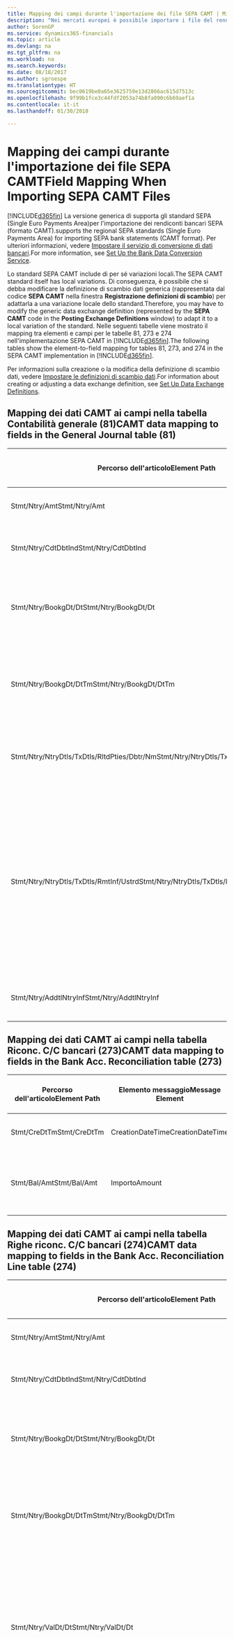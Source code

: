 ```yaml
---
title: Mapping dei campi durante l'importazione dei file SEPA CAMT | Microsoft Docs
description: "Nei mercati europei è possibile importare i file del rendiconto bancario negli standard SEPA (Single Euro Payments Area) locali."
author: SorenGP
ms.service: dynamics365-financials
ms.topic: article
ms.devlang: na
ms.tgt_pltfrm: na
ms.workload: na
ms.search.keywords: 
ms.date: 08/18/2017
ms.author: sgroespe
ms.translationtype: HT
ms.sourcegitcommit: bec0619be0a65e3625759e13d2866ac615d7513c
ms.openlocfilehash: 9f99b1fce3c44fdf2053a74b8fa090c6b69aef1a
ms.contentlocale: it-it
ms.lasthandoff: 01/30/2018

---
```

# <a name="field-mapping-when-importing-sepa-camt-files"></a><span data-ttu-id="f50ea-103">Mapping dei campi durante l'importazione dei file SEPA CAMT</span><span class="sxs-lookup"><span data-stu-id="f50ea-103">Field Mapping When Importing SEPA CAMT Files</span></span>
[!INCLUDE[d365fin](includes/d365fin_md.md)] <span data-ttu-id="f50ea-104">La versione generica di  supporta gli standard SEPA (Single Euro Payments Area)per l'importazione dei rendiconti bancari SEPA (formato CAMT).</span><span class="sxs-lookup"><span data-stu-id="f50ea-104">supports the regional SEPA standards (Single Euro Payments Area) for importing SEPA bank statements (CAMT format).</span></span> <span data-ttu-id="f50ea-105">Per ulteriori informazioni, vedere [Impostare il servizio di conversione di dati bancari](bank-how-setup-bank-data-conversion-service.md).</span><span class="sxs-lookup"><span data-stu-id="f50ea-105">For more information, see [Set Up the Bank Data Conversion Service](bank-how-setup-bank-data-conversion-service.md).</span></span>  

 <span data-ttu-id="f50ea-106">Lo standard SEPA CAMT include di per sé variazioni locali.</span><span class="sxs-lookup"><span data-stu-id="f50ea-106">The SEPA CAMT standard itself has local variations.</span></span> <span data-ttu-id="f50ea-107">Di conseguenza, è possibile che si debba modificare la definizione di scambio dati generica (rappresentata dal codice **SEPA CAMT** nella finestra **Registrazione definizioni di scambio**) per adattarla a una variazione locale dello standard.</span><span class="sxs-lookup"><span data-stu-id="f50ea-107">Therefore, you may have to modify the generic data exchange definition (represented by the **SEPA CAMT** code in the **Posting Exchange Definitions** window) to adapt it to a local variation of the standard.</span></span> <span data-ttu-id="f50ea-108">Nelle seguenti tabelle viene mostrato il mapping tra elementi e campi per le tabelle 81, 273 e 274 nell'implementazione SEPA CAMT in [!INCLUDE[d365fin](includes/d365fin_md.md)].</span><span class="sxs-lookup"><span data-stu-id="f50ea-108">The following tables show the element-to-field mapping for tables 81, 273, and 274 in the SEPA CAMT implementation in [!INCLUDE[d365fin](includes/d365fin_md.md)].</span></span>  

 <span data-ttu-id="f50ea-109">Per informazioni sulla creazione o la modifica della definizione di scambio dati, vedere [Impostare le definizioni di scambio dati](across-how-to-set-up-data-exchange-definitions.md).</span><span class="sxs-lookup"><span data-stu-id="f50ea-109">For information about creating or adjusting a data exchange definition, see [Set Up Data Exchange Definitions](across-how-to-set-up-data-exchange-definitions.md).</span></span>  

## <a name="camt-data-mapping-to-fields-in-the-general-journal-table-81"></a><span data-ttu-id="f50ea-110">Mapping dei dati CAMT ai campi nella tabella Contabilità generale (81)</span><span class="sxs-lookup"><span data-stu-id="f50ea-110">CAMT data mapping to fields in the General Journal table (81)</span></span>  

|<span data-ttu-id="f50ea-111">Percorso dell'articolo</span><span class="sxs-lookup"><span data-stu-id="f50ea-111">Element Path</span></span>|<span data-ttu-id="f50ea-112">Elemento messaggio</span><span class="sxs-lookup"><span data-stu-id="f50ea-112">Message Element</span></span>|<span data-ttu-id="f50ea-113">Tipo di dati</span><span class="sxs-lookup"><span data-stu-id="f50ea-113">Data Type</span></span>|<span data-ttu-id="f50ea-114">Descrizione</span><span class="sxs-lookup"><span data-stu-id="f50ea-114">Description</span></span>|<span data-ttu-id="f50ea-115">Identificatore segno negativo</span><span class="sxs-lookup"><span data-stu-id="f50ea-115">Negative-Sign Identifier</span></span>|<span data-ttu-id="f50ea-116">Nr. campo</span><span class="sxs-lookup"><span data-stu-id="f50ea-116">Field No.</span></span>|<span data-ttu-id="f50ea-117">Nome campo</span><span class="sxs-lookup"><span data-stu-id="f50ea-117">Field Name</span></span>|  
|------------------|---------------------|---------------|-----------------|-------------------------------|---------------|----------------|  
|<span data-ttu-id="f50ea-118">Stmt/Ntry/Amt</span><span class="sxs-lookup"><span data-stu-id="f50ea-118">Stmt/Ntry/Amt</span></span>|<span data-ttu-id="f50ea-119">Importo</span><span class="sxs-lookup"><span data-stu-id="f50ea-119">Amount</span></span>|<span data-ttu-id="f50ea-120">Decimale</span><span class="sxs-lookup"><span data-stu-id="f50ea-120">Decimal</span></span>|<span data-ttu-id="f50ea-121">Specifica l'importo di denaro nel movimento cassa.</span><span class="sxs-lookup"><span data-stu-id="f50ea-121">The amount of money in the cash entry</span></span>||<span data-ttu-id="f50ea-122">13</span><span class="sxs-lookup"><span data-stu-id="f50ea-122">13</span></span>|<span data-ttu-id="f50ea-123">Importo</span><span class="sxs-lookup"><span data-stu-id="f50ea-123">Amount</span></span>|  
|<span data-ttu-id="f50ea-124">Stmt/Ntry/CdtDbtInd</span><span class="sxs-lookup"><span data-stu-id="f50ea-124">Stmt/Ntry/CdtDbtInd</span></span>|<span data-ttu-id="f50ea-125">CreditDebitIndicator</span><span class="sxs-lookup"><span data-stu-id="f50ea-125">CreditDebitIndicator</span></span>|<span data-ttu-id="f50ea-126">Testo</span><span class="sxs-lookup"><span data-stu-id="f50ea-126">Text</span></span>|<span data-ttu-id="f50ea-127">Indica se il movimento è un credito o un debito</span><span class="sxs-lookup"><span data-stu-id="f50ea-127">Indicates whether the entry is a credit or a debit entry</span></span>|<span data-ttu-id="f50ea-128">DBIT</span><span class="sxs-lookup"><span data-stu-id="f50ea-128">DBIT</span></span>|<span data-ttu-id="f50ea-129">13</span><span class="sxs-lookup"><span data-stu-id="f50ea-129">13</span></span>|<span data-ttu-id="f50ea-130">Importo</span><span class="sxs-lookup"><span data-stu-id="f50ea-130">Amount</span></span>|  
|<span data-ttu-id="f50ea-131">Stmt/Ntry/BookgDt/Dt</span><span class="sxs-lookup"><span data-stu-id="f50ea-131">Stmt/Ntry/BookgDt/Dt</span></span>|<span data-ttu-id="f50ea-132">Data</span><span class="sxs-lookup"><span data-stu-id="f50ea-132">Date</span></span>|<span data-ttu-id="f50ea-133">Data</span><span class="sxs-lookup"><span data-stu-id="f50ea-133">Date</span></span>|<span data-ttu-id="f50ea-134">Data in cui un movimento viene registrato in un conto nei registri di chi utilizza il conto</span><span class="sxs-lookup"><span data-stu-id="f50ea-134">The date when an entry is posted to an account on the account servicer's books</span></span>||<span data-ttu-id="f50ea-135">5</span><span class="sxs-lookup"><span data-stu-id="f50ea-135">5</span></span>|<span data-ttu-id="f50ea-136">Data di registrazione:</span><span class="sxs-lookup"><span data-stu-id="f50ea-136">Posting Date</span></span>|  
|<span data-ttu-id="f50ea-137">Stmt/Ntry/BookgDt/DtTm</span><span class="sxs-lookup"><span data-stu-id="f50ea-137">Stmt/Ntry/BookgDt/DtTm</span></span>|<span data-ttu-id="f50ea-138">DataOra</span><span class="sxs-lookup"><span data-stu-id="f50ea-138">DateTime</span></span>|<span data-ttu-id="f50ea-139">DataOra</span><span class="sxs-lookup"><span data-stu-id="f50ea-139">DateTime</span></span>|<span data-ttu-id="f50ea-140">Data e ora in cui un movimento viene registrato in un conto nei registri di chi utilizza il conto</span><span class="sxs-lookup"><span data-stu-id="f50ea-140">The date and time when an entry is posted to an account on the account servicer's books</span></span>||<span data-ttu-id="f50ea-141">5</span><span class="sxs-lookup"><span data-stu-id="f50ea-141">5</span></span>|<span data-ttu-id="f50ea-142">Data di registrazione:</span><span class="sxs-lookup"><span data-stu-id="f50ea-142">Posting Date</span></span>|  
|<span data-ttu-id="f50ea-143">Stmt/Ntry/NtryDtls/TxDtls/RltdPties/Dbtr/Nm</span><span class="sxs-lookup"><span data-stu-id="f50ea-143">Stmt/Ntry/NtryDtls/TxDtls/RltdPties/Dbtr/Nm</span></span>|<span data-ttu-id="f50ea-144">Nome</span><span class="sxs-lookup"><span data-stu-id="f50ea-144">Name</span></span>|<span data-ttu-id="f50ea-145">Testo</span><span class="sxs-lookup"><span data-stu-id="f50ea-145">Text</span></span>|<span data-ttu-id="f50ea-146">Nome della parte che deve una somma di denaro al creditore (finale)</span><span class="sxs-lookup"><span data-stu-id="f50ea-146">The name of the party that owes an amount of money to the (ultimate) creditor</span></span>||<span data-ttu-id="f50ea-147">1221</span><span class="sxs-lookup"><span data-stu-id="f50ea-147">1221</span></span>|<span data-ttu-id="f50ea-148">Informazioni sul pagante</span><span class="sxs-lookup"><span data-stu-id="f50ea-148">Payer Information</span></span>|  
|<span data-ttu-id="f50ea-149">Stmt/Ntry/NtryDtls/TxDtls/RmtInf/Ustrd</span><span class="sxs-lookup"><span data-stu-id="f50ea-149">Stmt/Ntry/NtryDtls/TxDtls/RmtInf/Ustrd</span></span>|<span data-ttu-id="f50ea-150">Non strutturato</span><span class="sxs-lookup"><span data-stu-id="f50ea-150">Unstructured</span></span>|<span data-ttu-id="f50ea-151">Testo</span><span class="sxs-lookup"><span data-stu-id="f50ea-151">Text</span></span>|<span data-ttu-id="f50ea-152">Informazioni fornite per consentire la corrispondenza o riconciliazione di un movimento con gli articoli oggetto del pagamento, come le fatture aziendali in un sistema conto clienti, in un form non strutturato</span><span class="sxs-lookup"><span data-stu-id="f50ea-152">Information supplied to enable the matching/reconciliation of an entry with the items that the payment is intended to settle, such as commercial invoices in an accounts-receivable system, in an unstructured form</span></span>||<span data-ttu-id="f50ea-153">8</span><span class="sxs-lookup"><span data-stu-id="f50ea-153">8</span></span>|<span data-ttu-id="f50ea-154">Descrizione</span><span class="sxs-lookup"><span data-stu-id="f50ea-154">Description</span></span>|  
|<span data-ttu-id="f50ea-155">Stmt/Ntry/AddtlNtryInf</span><span class="sxs-lookup"><span data-stu-id="f50ea-155">Stmt/Ntry/AddtlNtryInf</span></span>|<span data-ttu-id="f50ea-156">AdditionalEntryInformation</span><span class="sxs-lookup"><span data-stu-id="f50ea-156">AdditionalEntryInformation</span></span>|<span data-ttu-id="f50ea-157">Testo</span><span class="sxs-lookup"><span data-stu-id="f50ea-157">Text</span></span>|<span data-ttu-id="f50ea-158">Informazioni aggiuntive relative al movimento</span><span class="sxs-lookup"><span data-stu-id="f50ea-158">Additional information about the entry</span></span>||<span data-ttu-id="f50ea-159">1222</span><span class="sxs-lookup"><span data-stu-id="f50ea-159">1222</span></span>|<span data-ttu-id="f50ea-160">Informazioni sulla transazione</span><span class="sxs-lookup"><span data-stu-id="f50ea-160">Transaction Information</span></span>|  

## <a name="camt-data-mapping-to-fields-in-the-bank-acc-reconciliation-table-273"></a><span data-ttu-id="f50ea-161">Mapping dei dati CAMT ai campi nella tabella Riconc. C/C bancari (273)</span><span class="sxs-lookup"><span data-stu-id="f50ea-161">CAMT data mapping to fields in the Bank Acc. Reconciliation table (273)</span></span>  

|<span data-ttu-id="f50ea-162">Percorso dell'articolo</span><span class="sxs-lookup"><span data-stu-id="f50ea-162">Element Path</span></span>|<span data-ttu-id="f50ea-163">Elemento messaggio</span><span class="sxs-lookup"><span data-stu-id="f50ea-163">Message Element</span></span>|<span data-ttu-id="f50ea-164">Tipo di dati</span><span class="sxs-lookup"><span data-stu-id="f50ea-164">Data Type</span></span>|<span data-ttu-id="f50ea-165">Descrizione</span><span class="sxs-lookup"><span data-stu-id="f50ea-165">Description</span></span>|<span data-ttu-id="f50ea-166">Identificatore segno negativo</span><span class="sxs-lookup"><span data-stu-id="f50ea-166">Negative-Sign Identifier</span></span>|<span data-ttu-id="f50ea-167">Nr. campo</span><span class="sxs-lookup"><span data-stu-id="f50ea-167">Field No.</span></span>|<span data-ttu-id="f50ea-168">Nome campo</span><span class="sxs-lookup"><span data-stu-id="f50ea-168">Field Name</span></span>|  
|------------------|---------------------|---------------|-----------------|-------------------------------|---------------|----------------|  
|<span data-ttu-id="f50ea-169">Stmt/CreDtTm</span><span class="sxs-lookup"><span data-stu-id="f50ea-169">Stmt/CreDtTm</span></span>|<span data-ttu-id="f50ea-170">CreationDateTime</span><span class="sxs-lookup"><span data-stu-id="f50ea-170">CreationDateTime</span></span>|<span data-ttu-id="f50ea-171">Data</span><span class="sxs-lookup"><span data-stu-id="f50ea-171">Date</span></span>|<span data-ttu-id="f50ea-172">Data e ora di creazione del messaggio</span><span class="sxs-lookup"><span data-stu-id="f50ea-172">The date and time when the message was created</span></span>||<span data-ttu-id="f50ea-173">3</span><span class="sxs-lookup"><span data-stu-id="f50ea-173">3</span></span>|<span data-ttu-id="f50ea-174">Data estratto conto</span><span class="sxs-lookup"><span data-stu-id="f50ea-174">Statement Date</span></span>|  
|<span data-ttu-id="f50ea-175">Stmt/Bal/Amt</span><span class="sxs-lookup"><span data-stu-id="f50ea-175">Stmt/Bal/Amt</span></span>|<span data-ttu-id="f50ea-176">Importo</span><span class="sxs-lookup"><span data-stu-id="f50ea-176">Amount</span></span>|<span data-ttu-id="f50ea-177">Decimale</span><span class="sxs-lookup"><span data-stu-id="f50ea-177">Decimal</span></span>|<span data-ttu-id="f50ea-178">Importo risultante dagli importi al netto per tutti i movimenti dare e avere</span><span class="sxs-lookup"><span data-stu-id="f50ea-178">The amount resulting from the netted amounts for all debit and credit entries</span></span>||<span data-ttu-id="f50ea-179">4</span><span class="sxs-lookup"><span data-stu-id="f50ea-179">4</span></span>|<span data-ttu-id="f50ea-180">Saldo finale estratto conto</span><span class="sxs-lookup"><span data-stu-id="f50ea-180">Statement Ending Balance</span></span>|  

## <a name="camt-data-mapping-to-fields-in-the-bank-acc-reconciliation-line-table-274"></a><span data-ttu-id="f50ea-181">Mapping dei dati CAMT ai campi nella tabella Righe riconc. C/C bancari (274)</span><span class="sxs-lookup"><span data-stu-id="f50ea-181">CAMT data mapping to fields in the Bank Acc. Reconciliation Line table (274)</span></span>  

|<span data-ttu-id="f50ea-182">Percorso dell'articolo</span><span class="sxs-lookup"><span data-stu-id="f50ea-182">Element Path</span></span>|<span data-ttu-id="f50ea-183">Elemento messaggio</span><span class="sxs-lookup"><span data-stu-id="f50ea-183">Message Element</span></span>|<span data-ttu-id="f50ea-184">Tipo di dati</span><span class="sxs-lookup"><span data-stu-id="f50ea-184">Data Type</span></span>|<span data-ttu-id="f50ea-185">Descrizione</span><span class="sxs-lookup"><span data-stu-id="f50ea-185">Description</span></span>|<span data-ttu-id="f50ea-186">Identificatore segno negativo</span><span class="sxs-lookup"><span data-stu-id="f50ea-186">Negative-Sign Identifier</span></span>|<span data-ttu-id="f50ea-187">Nr. campo</span><span class="sxs-lookup"><span data-stu-id="f50ea-187">Field No.</span></span>|<span data-ttu-id="f50ea-188">Nome campo</span><span class="sxs-lookup"><span data-stu-id="f50ea-188">Field Name</span></span>|  
|------------------|---------------------|---------------|-----------------|-------------------------------|---------------|----------------|  
|<span data-ttu-id="f50ea-189">Stmt/Ntry/Amt</span><span class="sxs-lookup"><span data-stu-id="f50ea-189">Stmt/Ntry/Amt</span></span>|<span data-ttu-id="f50ea-190">Importo</span><span class="sxs-lookup"><span data-stu-id="f50ea-190">Amount</span></span>|<span data-ttu-id="f50ea-191">Decimale</span><span class="sxs-lookup"><span data-stu-id="f50ea-191">Decimal</span></span>|<span data-ttu-id="f50ea-192">Specifica l'importo di denaro nel movimento cassa.</span><span class="sxs-lookup"><span data-stu-id="f50ea-192">The amount of money in the cash entry</span></span>||<span data-ttu-id="f50ea-193">7</span><span class="sxs-lookup"><span data-stu-id="f50ea-193">7</span></span>|<span data-ttu-id="f50ea-194">Importo estratto conto</span><span class="sxs-lookup"><span data-stu-id="f50ea-194">Statement Amount</span></span>|  
|<span data-ttu-id="f50ea-195">Stmt/Ntry/CdtDbtInd</span><span class="sxs-lookup"><span data-stu-id="f50ea-195">Stmt/Ntry/CdtDbtInd</span></span>|<span data-ttu-id="f50ea-196">CreditDebitIndicator</span><span class="sxs-lookup"><span data-stu-id="f50ea-196">CreditDebitIndicator</span></span>|<span data-ttu-id="f50ea-197">Testo</span><span class="sxs-lookup"><span data-stu-id="f50ea-197">Text</span></span>|<span data-ttu-id="f50ea-198">Indica se il movimento è un credito o un debito</span><span class="sxs-lookup"><span data-stu-id="f50ea-198">Indicates whether the entry is a credit or a debit entry</span></span>|<span data-ttu-id="f50ea-199">DBIT</span><span class="sxs-lookup"><span data-stu-id="f50ea-199">DBIT</span></span>|<span data-ttu-id="f50ea-200">7</span><span class="sxs-lookup"><span data-stu-id="f50ea-200">7</span></span>|<span data-ttu-id="f50ea-201">Importo estratto conto</span><span class="sxs-lookup"><span data-stu-id="f50ea-201">Statement Amount</span></span>|  
|<span data-ttu-id="f50ea-202">Stmt/Ntry/BookgDt/Dt</span><span class="sxs-lookup"><span data-stu-id="f50ea-202">Stmt/Ntry/BookgDt/Dt</span></span>|<span data-ttu-id="f50ea-203">Data</span><span class="sxs-lookup"><span data-stu-id="f50ea-203">Date</span></span>|<span data-ttu-id="f50ea-204">Data</span><span class="sxs-lookup"><span data-stu-id="f50ea-204">Date</span></span>|<span data-ttu-id="f50ea-205">Data in cui un movimento viene registrato in un conto nei registri di chi utilizza il conto</span><span class="sxs-lookup"><span data-stu-id="f50ea-205">The date when an entry is posted to an account on the account servicer's books</span></span>||<span data-ttu-id="f50ea-206">5</span><span class="sxs-lookup"><span data-stu-id="f50ea-206">5</span></span>|<span data-ttu-id="f50ea-207">Data transazione</span><span class="sxs-lookup"><span data-stu-id="f50ea-207">Transaction Date</span></span>|  
|<span data-ttu-id="f50ea-208">Stmt/Ntry/BookgDt/DtTm</span><span class="sxs-lookup"><span data-stu-id="f50ea-208">Stmt/Ntry/BookgDt/DtTm</span></span>|<span data-ttu-id="f50ea-209">DataOra</span><span class="sxs-lookup"><span data-stu-id="f50ea-209">DateTime</span></span>|<span data-ttu-id="f50ea-210">DataOra</span><span class="sxs-lookup"><span data-stu-id="f50ea-210">DateTime</span></span>|<span data-ttu-id="f50ea-211">Data e ora in cui un movimento viene registrato in un conto nei registri di chi utilizza il conto</span><span class="sxs-lookup"><span data-stu-id="f50ea-211">The date and time when an entry is posted to an account on the account servicer's books</span></span>||<span data-ttu-id="f50ea-212">5</span><span class="sxs-lookup"><span data-stu-id="f50ea-212">5</span></span>|<span data-ttu-id="f50ea-213">Data transazione</span><span class="sxs-lookup"><span data-stu-id="f50ea-213">Transaction Date</span></span>|  
|<span data-ttu-id="f50ea-214">Stmt/Ntry/ValDt/Dt</span><span class="sxs-lookup"><span data-stu-id="f50ea-214">Stmt/Ntry/ValDt/Dt</span></span>|<span data-ttu-id="f50ea-215">Data</span><span class="sxs-lookup"><span data-stu-id="f50ea-215">Date</span></span>|<span data-ttu-id="f50ea-216">Data</span><span class="sxs-lookup"><span data-stu-id="f50ea-216">Date</span></span>|<span data-ttu-id="f50ea-217">Data in cui i cespiti diventano disponibili al proprietario del conto nel caso di un movimento in avere o cessano di essere disponibili nel caso di un movimento in dare</span><span class="sxs-lookup"><span data-stu-id="f50ea-217">The date when assets become available to the account owner in case of a credit entry, or cease to be available to the account owner in case of a debit entry</span></span>||<span data-ttu-id="f50ea-218">12</span><span class="sxs-lookup"><span data-stu-id="f50ea-218">12</span></span>|<span data-ttu-id="f50ea-219">Data valuta</span><span class="sxs-lookup"><span data-stu-id="f50ea-219">Value Date</span></span>|  
|<span data-ttu-id="f50ea-220">Stmt/Ntry/ValDt/DtTm</span><span class="sxs-lookup"><span data-stu-id="f50ea-220">Stmt/Ntry/ValDt/DtTm</span></span>|<span data-ttu-id="f50ea-221">DataOra</span><span class="sxs-lookup"><span data-stu-id="f50ea-221">DateTime</span></span>|<span data-ttu-id="f50ea-222">DataOra</span><span class="sxs-lookup"><span data-stu-id="f50ea-222">DateTime</span></span>|<span data-ttu-id="f50ea-223">Data e ora in cui i cespiti diventano disponibili al proprietario del conto nel caso di un movimento in avere o cessano di essere disponibili nel caso di un movimento in dare</span><span class="sxs-lookup"><span data-stu-id="f50ea-223">The date and time when assets become available to the account owner in case of a credit entry, or cease to be available to the account owner in case of a debit entry</span></span>||<span data-ttu-id="f50ea-224">12</span><span class="sxs-lookup"><span data-stu-id="f50ea-224">12</span></span>|<span data-ttu-id="f50ea-225">Data valuta</span><span class="sxs-lookup"><span data-stu-id="f50ea-225">Value Date</span></span>|  
|<span data-ttu-id="f50ea-226">Stmt/Ntry/NtryDtls/TxDtls/RltdPties/Dbtr/Nm</span><span class="sxs-lookup"><span data-stu-id="f50ea-226">Stmt/Ntry/NtryDtls/TxDtls/RltdPties/Dbtr/Nm</span></span>|<span data-ttu-id="f50ea-227">Nome</span><span class="sxs-lookup"><span data-stu-id="f50ea-227">Name</span></span>|<span data-ttu-id="f50ea-228">Testo</span><span class="sxs-lookup"><span data-stu-id="f50ea-228">Text</span></span>|<span data-ttu-id="f50ea-229">Nome della parte che deve una somma di denaro al creditore (finale)</span><span class="sxs-lookup"><span data-stu-id="f50ea-229">The name of the party that owes an amount of money to the (ultimate) creditor</span></span>||<span data-ttu-id="f50ea-230">15</span><span class="sxs-lookup"><span data-stu-id="f50ea-230">15</span></span>|<span data-ttu-id="f50ea-231">Informazioni sul pagante</span><span class="sxs-lookup"><span data-stu-id="f50ea-231">Payer Information</span></span>|  
|<span data-ttu-id="f50ea-232">Stmt/Ntry/NtryDtls/TxDtls/RmtInf/Ustrd</span><span class="sxs-lookup"><span data-stu-id="f50ea-232">Stmt/Ntry/NtryDtls/TxDtls/RmtInf/Ustrd</span></span>|<span data-ttu-id="f50ea-233">Non strutturato</span><span class="sxs-lookup"><span data-stu-id="f50ea-233">Unstructured</span></span>|<span data-ttu-id="f50ea-234">Testo</span><span class="sxs-lookup"><span data-stu-id="f50ea-234">Text</span></span>|<span data-ttu-id="f50ea-235">Informazioni fornite per consentire la corrispondenza o riconciliazione di un movimento con gli articoli oggetto del pagamento, come le fatture aziendali in un sistema conto clienti, in un form non strutturato</span><span class="sxs-lookup"><span data-stu-id="f50ea-235">Information supplied to enable the matching/reconciliation of an entry with the items that the payment is intended to settle, such as commercial invoices in an accounts-receivable system, in an unstructured form</span></span>||<span data-ttu-id="f50ea-236">6</span><span class="sxs-lookup"><span data-stu-id="f50ea-236">6</span></span>|<span data-ttu-id="f50ea-237">Descrizione</span><span class="sxs-lookup"><span data-stu-id="f50ea-237">Description</span></span>|  
|<span data-ttu-id="f50ea-238">Stmt/Ntry/AddtlNtryInf</span><span class="sxs-lookup"><span data-stu-id="f50ea-238">Stmt/Ntry/AddtlNtryInf</span></span>|<span data-ttu-id="f50ea-239">AdditionalEntryInformation</span><span class="sxs-lookup"><span data-stu-id="f50ea-239">AdditionalEntryInformation</span></span>|<span data-ttu-id="f50ea-240">Testo</span><span class="sxs-lookup"><span data-stu-id="f50ea-240">Text</span></span>|<span data-ttu-id="f50ea-241">Informazioni aggiuntive relative al movimento</span><span class="sxs-lookup"><span data-stu-id="f50ea-241">Additional information about the entry</span></span>||<span data-ttu-id="f50ea-242">16</span><span class="sxs-lookup"><span data-stu-id="f50ea-242">16</span></span>|<span data-ttu-id="f50ea-243">Informazioni sulla transazione</span><span class="sxs-lookup"><span data-stu-id="f50ea-243">Transaction Information</span></span>|  

 <span data-ttu-id="f50ea-244">Gli elementi nel nodo **Ntry** importati in [!INCLUDE[d365fin](includes/d365fin_md.md)], ma di cui non è stato eseguito il mapping ad alcun campo, vengono memorizzati nella tabella **Registrazione definizione colonna scambio dati**.</span><span class="sxs-lookup"><span data-stu-id="f50ea-244">Elements in the **Ntry** node that are imported into [!INCLUDE[d365fin](includes/d365fin_md.md)] but not mapped to any fields are stored in the **Posting Exch. Column Def** table.</span></span> <span data-ttu-id="f50ea-245">Gli utenti possono vedere gli elementi nelle finestre **Registrazione riconciliazione pagamenti**, **Collegamento pagamenti** e **Riconciliazioni C/C bancari** scegliendo l'azione **Dettagli riga rendiconto bancario**.</span><span class="sxs-lookup"><span data-stu-id="f50ea-245">Users can view these elements from the **Payment Reconciliation Journal**, **Payment Application**, and **Bank Acc. Reconciliation** windows by choosing the **Bank Statement Line Details** action.</span></span> <span data-ttu-id="f50ea-246">Per ulteriori informazioni, vedere [Riconciliare i pagamenti utilizzando il collegamento automatico](receivables-how-reconcile-payments-auto-application.md).</span><span class="sxs-lookup"><span data-stu-id="f50ea-246">For more information, see [Reconcile Payments Using Automatic Application](receivables-how-reconcile-payments-auto-application.md).</span></span>  
## <a name="see-also"></a><span data-ttu-id="f50ea-247">Vedi anche</span><span class="sxs-lookup"><span data-stu-id="f50ea-247">See Also</span></span>  
[<span data-ttu-id="f50ea-248">Impostazione dello scambio di dati</span><span class="sxs-lookup"><span data-stu-id="f50ea-248">Setting Up Data Exchange</span></span>](across-set-up-data-exchange.md)  
[<span data-ttu-id="f50ea-249">Scambio di dati in modalità elettronica</span><span class="sxs-lookup"><span data-stu-id="f50ea-249">Exchanging Data Electronically</span></span>](across-data-exchange.md)  
<span data-ttu-id="f50ea-250">[Impostare il servizio di conversione di dati bancari](bank-how-setup-bank-data-conversion-service.md) </span><span class="sxs-lookup"><span data-stu-id="f50ea-250">[Set Up the Bank Data Conversion Service](bank-how-setup-bank-data-conversion-service.md) </span></span>  
[<span data-ttu-id="f50ea-251">Utilizzare gli schemi XML per preparare le definizioni di scambio dati</span><span class="sxs-lookup"><span data-stu-id="f50ea-251">Use XML Schemas to Prepare Data Exchange Definitions</span></span>](across-how-to-use-xml-schemas-to-prepare-data-exchange-definitions.md)  
[<span data-ttu-id="f50ea-252">Riconciliare i pagamenti utilizzando il collegamento automatico</span><span class="sxs-lookup"><span data-stu-id="f50ea-252">Reconcile Payments Using Automatic Application</span></span>](receivables-how-reconcile-payments-auto-application.md)  

